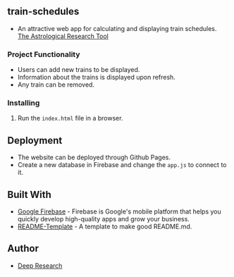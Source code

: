 ## train-schedules

* An attractive web app for calculating and displaying train schedules.   
[The Astrological Research Tool](https://deep-research.github.io/train-schedules/)

### Project Functionality

* Users can add new trains to be displayed.
* Information about the trains is displayed upon refresh.
* Any train can be removed.

### Installing

1. Run the `index.html` file in a browser.

## Deployment

* The website can be deployed through Github Pages.
* Create a new database in Firebase and change the `app.js` to connect to it.

## Built With

* [Google Firebase](https://firebase.google.com/) - Firebase is Google's mobile platform that helps you quickly develop high-quality apps and grow your business.
* [README-Template](https://gist.github.com/PurpleBooth/109311bb0361f32d87a2) - A template to make good README.md.


## Author

* [Deep Research](https://github.com/deep-research)